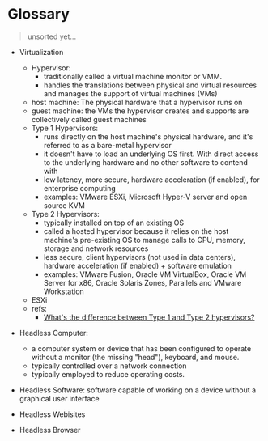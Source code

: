 # Glossary

> unsorted yet...

* Virtualization
  * Hypervisor:
    * traditionally called a virtual machine monitor or VMM.
    * handles the translations between physical and virtual resources and manages the support of virtual machines (VMs)
  * host machine: The physical hardware that a hypervisor runs on
  * guest machine: the VMs the hypervisor creates and supports are collectively called guest machines
  * Type 1 Hypervisors:
    * runs directly on the host machine's physical hardware, and it's referred to as a bare-metal hypervisor
    * it doesn't have to load an underlying OS first. With direct access to the underlying hardware and no other software to contend with
    * low latency, more secure, hardware acceleration (if enabled), for enterprise computing
    * examples: VMware ESXi, Microsoft Hyper-V server and open source KVM
  * Type 2 Hypervisors:
    * typically installed on top of an existing OS
    * called a hosted hypervisor because it relies on the host machine's pre-existing OS to manage calls to CPU, memory, storage and network resources
    * less secure, client hypervisors (not used in data centers), hardware acceleration (if enabled) + software emulation
    * examples: VMware Fusion, Oracle VM VirtualBox, Oracle VM Server for x86, Oracle Solaris Zones, Parallels and VMware Workstation
  * ESXi
  * refs:
    * [What's the difference between Type 1 and Type 2 hypervisors?](https://searchservervirtualization.techtarget.com/feature/Whats-the-difference-between-Type-1-and-Type-2-hypervisors)

* Headless Computer:
  * a computer system or device that has been configured to operate without a monitor (the missing "head"), keyboard, and mouse.
  * typically controlled over a network connection
  * typically employed to reduce operating costs.
* Headless Software: software capable of working on a device without a graphical user interface
* Headless Webisites
* Headless Browser
